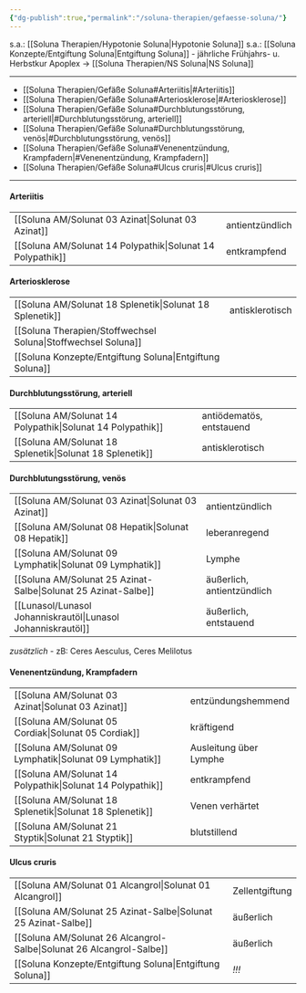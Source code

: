 ```yaml
---
{"dg-publish":true,"permalink":"/soluna-therapien/gefaesse-soluna/"}
---
```


s.a.: [[Soluna Therapien/Hypotonie Soluna\|Hypotonie Soluna]]
s.a.: [[Soluna Konzepte/Entgiftung Soluna\|Entgiftung Soluna]] - jährliche Frühjahrs- u. Herbstkur
Apoplex -> [[Soluna Therapien/NS Soluna\|NS Soluna]]
***
- [[Soluna Therapien/Gefäße Soluna#Arteriitis\|#Arteriitis]]
- [[Soluna Therapien/Gefäße Soluna#Arteriosklerose\|#Arteriosklerose]]
- [[Soluna Therapien/Gefäße Soluna#Durchblutungsstörung, arteriell\|#Durchblutungsstörung, arteriell]]
- [[Soluna Therapien/Gefäße Soluna#Durchblutungsstörung, venös\|#Durchblutungsstörung, venös]]
- [[Soluna Therapien/Gefäße Soluna#Venenentzündung, Krampfadern\|#Venenentzündung, Krampfadern]]
- [[Soluna Therapien/Gefäße Soluna#Ulcus cruris\|#Ulcus cruris]]
***
#### Arteriitis
|   |   |
|---|---|
[[Soluna AM/Solunat 03 Azinat\|Solunat 03 Azinat]]           | antientzündlich |
[[Soluna AM/Solunat 14 Polypathik\|Solunat 14 Polypathik]]    | entkrampfend |

#### Arteriosklerose
|   |   |
|---|---|
[[Soluna AM/Solunat 18 Splenetik\|Solunat 18 Splenetik]]       | antisklerotisch |
[[Soluna Therapien/Stoffwechsel Soluna\|Stoffwechsel Soluna]]         |        |
[[Soluna Konzepte/Entgiftung Soluna\|Entgiftung Soluna]]             |        |

#### Durchblutungsstörung, arteriell
|   |   |
|---|---|
[[Soluna AM/Solunat 14 Polypathik\|Solunat 14 Polypathik]]    | antiödematös, entstauend |
[[Soluna AM/Solunat 18 Splenetik\|Solunat 18 Splenetik]]     | antisklerotisch |

#### Durchblutungsstörung, venös
|   |   |
|---|---|
[[Soluna AM/Solunat 03 Azinat\|Solunat 03 Azinat]]          | antientzündlich |
[[Soluna AM/Solunat 08 Hepatik\|Solunat 08 Hepatik]]        | leberanregend       |
[[Soluna AM/Solunat 09 Lymphatik\|Solunat 09 Lymphatik]]   | Lymphe    | 
[[Soluna AM/Solunat 25 Azinat-Salbe\|Solunat 25 Azinat-Salbe]] | äußerlich, antientzündlich |
[[Lunasol/Lunasol Johanniskrautöl\|Lunasol Johanniskrautöl]] | äußerlich, entstauend |
*zusätzlich* - zB: Ceres Aesculus, Ceres Melilotus

#### Venenentzündung, Krampfadern
|   |   |
|---|---|
[[Soluna AM/Solunat 03 Azinat\|Solunat 03 Azinat]]           | entzündungshemmend |
[[Soluna AM/Solunat 05 Cordiak\|Solunat 05 Cordiak]]       | kräftigend          |
[[Soluna AM/Solunat 09 Lymphatik\|Solunat 09 Lymphatik]]    | Ausleitung über Lymphe |
[[Soluna AM/Solunat 14 Polypathik\|Solunat 14 Polypathik]]    | entkrampfend |
[[Soluna AM/Solunat 18 Splenetik\|Solunat 18 Splenetik]]      | Venen verhärtet |
[[Soluna AM/Solunat 21 Styptik\|Solunat 21 Styptik]]          | blutstillend |

#### Ulcus cruris
|   |   |
|---|---|
[[Soluna AM/Solunat 01 Alcangrol\|Solunat 01 Alcangrol]]          | Zellentgiftung |
[[Soluna AM/Solunat 25 Azinat-Salbe\|Solunat 25 Azinat-Salbe]]      | äußerlich |
[[Soluna AM/Solunat 26 Alcangrol-Salbe\|Solunat 26 Alcangrol-Salbe]] | äußerlich |
[[Soluna Konzepte/Entgiftung Soluna\|Entgiftung Soluna]]                | *!!!* | 

